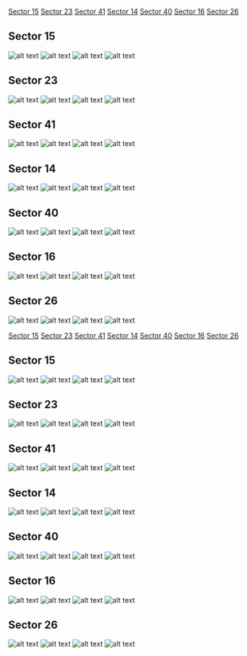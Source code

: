[Sector 15](#sector15)
[Sector 23](#sector23)
[Sector 41](#sector41)
[Sector 14](#sector14)
[Sector 40](#sector40)
[Sector 16](#sector16)
[Sector 26](#sector26)

<a name = "sector15"></a>
## Sector 15
![alt text](/tt/WASP-048_Sector_15/WASP-048_Sector_15_a_TimeSeries.png)
![alt text](/tt/WASP-048_Sector_15/WASP-048_Sector_15_b_FoldedLightCurve.png)
![alt text](/tt/WASP-048_Sector_15/WASP-048_Sector_15_b_IndividualTransitsWithFit.png)
![alt text](/tt/WASP-048_Sector_15/WASP-048_Sector_15_c_TimingResiduals.png)

<a name = "sector23"></a>
## Sector 23
![alt text](/tt/WASP-048_Sector_23/WASP-048_Sector_23_a_TimeSeries.png)
![alt text](/tt/WASP-048_Sector_23/WASP-048_Sector_23_b_FoldedLightCurve.png)
![alt text](/tt/WASP-048_Sector_23/WASP-048_Sector_23_b_IndividualTransitsWithFit.png)
![alt text](/tt/WASP-048_Sector_23/WASP-048_Sector_23_c_TimingResiduals.png)

<a name = "sector41"></a>
## Sector 41
![alt text](/tt/WASP-048_Sector_41/WASP-048_Sector_41_a_TimeSeries.png)
![alt text](/tt/WASP-048_Sector_41/WASP-048_Sector_41_b_FoldedLightCurve.png)
![alt text](/tt/WASP-048_Sector_41/WASP-048_Sector_41_b_IndividualTransitsWithFit.png)
![alt text](/tt/WASP-048_Sector_41/WASP-048_Sector_41_c_TimingResiduals.png)

<a name = "sector14"></a>
## Sector 14
![alt text](/tt/WASP-048_Sector_14/WASP-048_Sector_14_a_TimeSeries.png)
![alt text](/tt/WASP-048_Sector_14/WASP-048_Sector_14_b_FoldedLightCurve.png)
![alt text](/tt/WASP-048_Sector_14/WASP-048_Sector_14_b_IndividualTransitsWithFit.png)
![alt text](/tt/WASP-048_Sector_14/WASP-048_Sector_14_c_TimingResiduals.png)

<a name = "sector40"></a>
## Sector 40
![alt text](/tt/WASP-048_Sector_40/WASP-048_Sector_40_a_TimeSeries.png)
![alt text](/tt/WASP-048_Sector_40/WASP-048_Sector_40_b_FoldedLightCurve.png)
![alt text](/tt/WASP-048_Sector_40/WASP-048_Sector_40_b_IndividualTransitsWithFit.png)
![alt text](/tt/WASP-048_Sector_40/WASP-048_Sector_40_c_TimingResiduals.png)

<a name = "sector16"></a>
## Sector 16
![alt text](/tt/WASP-048_Sector_16/WASP-048_Sector_16_a_TimeSeries.png)
![alt text](/tt/WASP-048_Sector_16/WASP-048_Sector_16_b_FoldedLightCurve.png)
![alt text](/tt/WASP-048_Sector_16/WASP-048_Sector_16_b_IndividualTransitsWithFit.png)
![alt text](/tt/WASP-048_Sector_16/WASP-048_Sector_16_c_TimingResiduals.png)

<a name = "sector26"></a>
## Sector 26
![alt text](/tt/WASP-048_Sector_26/WASP-048_Sector_26_a_TimeSeries.png)
![alt text](/tt/WASP-048_Sector_26/WASP-048_Sector_26_b_FoldedLightCurve.png)
![alt text](/tt/WASP-048_Sector_26/WASP-048_Sector_26_b_IndividualTransitsWithFit.png)
![alt text](/tt/WASP-048_Sector_26/WASP-048_Sector_26_c_TimingResiduals.png)

[Sector 15](#sector15)
[Sector 23](#sector23)
[Sector 41](#sector41)
[Sector 14](#sector14)
[Sector 40](#sector40)
[Sector 16](#sector16)
[Sector 26](#sector26)

<a name = "sector15"></a>
## Sector 15
![alt text](/tt/WASP-048_Sector_15/WASP-048_Sector_15_a_TimeSeries.png)
![alt text](/tt/WASP-048_Sector_15/WASP-048_Sector_15_b_FoldedLightCurve.png)
![alt text](/tt/WASP-048_Sector_15/WASP-048_Sector_15_b_IndividualTransitsWithFit.png)
![alt text](/tt/WASP-048_Sector_15/WASP-048_Sector_15_c_TimingResiduals.png)

<a name = "sector23"></a>
## Sector 23
![alt text](/tt/WASP-048_Sector_23/WASP-048_Sector_23_a_TimeSeries.png)
![alt text](/tt/WASP-048_Sector_23/WASP-048_Sector_23_b_FoldedLightCurve.png)
![alt text](/tt/WASP-048_Sector_23/WASP-048_Sector_23_b_IndividualTransitsWithFit.png)
![alt text](/tt/WASP-048_Sector_23/WASP-048_Sector_23_c_TimingResiduals.png)

<a name = "sector41"></a>
## Sector 41
![alt text](/tt/WASP-048_Sector_41/WASP-048_Sector_41_a_TimeSeries.png)
![alt text](/tt/WASP-048_Sector_41/WASP-048_Sector_41_b_FoldedLightCurve.png)
![alt text](/tt/WASP-048_Sector_41/WASP-048_Sector_41_b_IndividualTransitsWithFit.png)
![alt text](/tt/WASP-048_Sector_41/WASP-048_Sector_41_c_TimingResiduals.png)

<a name = "sector14"></a>
## Sector 14
![alt text](/tt/WASP-048_Sector_14/WASP-048_Sector_14_a_TimeSeries.png)
![alt text](/tt/WASP-048_Sector_14/WASP-048_Sector_14_b_FoldedLightCurve.png)
![alt text](/tt/WASP-048_Sector_14/WASP-048_Sector_14_b_IndividualTransitsWithFit.png)
![alt text](/tt/WASP-048_Sector_14/WASP-048_Sector_14_c_TimingResiduals.png)

<a name = "sector40"></a>
## Sector 40
![alt text](/tt/WASP-048_Sector_40/WASP-048_Sector_40_a_TimeSeries.png)
![alt text](/tt/WASP-048_Sector_40/WASP-048_Sector_40_b_FoldedLightCurve.png)
![alt text](/tt/WASP-048_Sector_40/WASP-048_Sector_40_b_IndividualTransitsWithFit.png)
![alt text](/tt/WASP-048_Sector_40/WASP-048_Sector_40_c_TimingResiduals.png)

<a name = "sector16"></a>
## Sector 16
![alt text](/tt/WASP-048_Sector_16/WASP-048_Sector_16_a_TimeSeries.png)
![alt text](/tt/WASP-048_Sector_16/WASP-048_Sector_16_b_FoldedLightCurve.png)
![alt text](/tt/WASP-048_Sector_16/WASP-048_Sector_16_b_IndividualTransitsWithFit.png)
![alt text](/tt/WASP-048_Sector_16/WASP-048_Sector_16_c_TimingResiduals.png)

<a name = "sector26"></a>
## Sector 26
![alt text](/tt/WASP-048_Sector_26/WASP-048_Sector_26_a_TimeSeries.png)
![alt text](/tt/WASP-048_Sector_26/WASP-048_Sector_26_b_FoldedLightCurve.png)
![alt text](/tt/WASP-048_Sector_26/WASP-048_Sector_26_b_IndividualTransitsWithFit.png)
![alt text](/tt/WASP-048_Sector_26/WASP-048_Sector_26_c_TimingResiduals.png)

